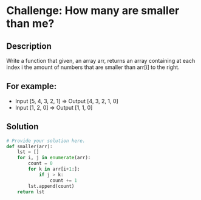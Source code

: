 # Challenge: How many are smaller than me?

## Description

Write a function that given, an array arr, returns an array containing at each index i the amount of numbers that are smaller than arr[i] to the right.

## For example:

* Input [5, 4, 3, 2, 1] => Output [4, 3, 2, 1, 0]
* Input [1, 2, 0] => Output [1, 1, 0]

## Solution

```python
# Provide your solution here.
def smaller(arr):
    lst = []
    for i, j in enumerate(arr):
        count = 0
        for k in arr[i+1:]:
            if j > k:
                count += 1
        lst.append(count)
    return lst
